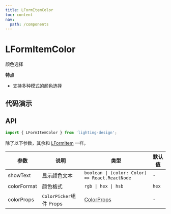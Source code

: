 ```yaml
---
title: LFormItemColor
toc: content
nav:
  path: /components
---
```


# LFormItemColor

颜色选择

**特点**

- 支持多种模式的颜色选择

## 代码演示

<code src='./demos/Demo1.tsx'></code>

<!-- <code src='./demos/Demo2.tsx'></code> -->

## API

```ts
import { LFormItemColor } from 'lighting-design';
```

除了以下参数，其余和 [LFormItem](/components/form-item) 一样。

| 参数        | 说明                    | 类型                                                                         | 默认值 |
| ----------- | ----------------------- | ---------------------------------------------------------------------------- | ------ |
| showText    | 显示颜色文本            | `boolean \| (color: Color) => React.ReactNode`                               | `-`    |
| colorFormat | 颜色格式                | `rgb \| hex \| hsb`                                                          | `hex`  |
| colorProps  | `ColorPicker`组件 Props | [ColorProps](https://ant-design.antgroup.com/components/color-picker-cn#api) | `-`    |
